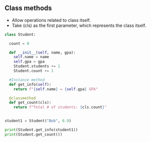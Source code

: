 ## Class methods
- Allow operations related to class itself.  
- Take (cls) as the first parameter, which represents the class itself.  

```python
class Student:

  count = 0

  def __init__(self, name, gpa):
    self.name = name
    self.gpa = gpa
    Student.students += 1
    Student.count += 1

  #Instance method
  def get_info(self):
    return f"{self.name} = {self.gpa} GPA"

  @classmethod
  def get_count(cls):
    return f"Total # of students: {cls.count}"
  

student1 = Student("Bob", 6.9)

print(Student.get_info(student1))
print(Student.get_count())
```
